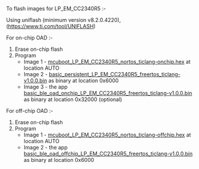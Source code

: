 To flash images for LP_EM_CC2340R5 :-

Using uniflash (minimum version v8.2.0.4220), (https://www.ti.com/tool/UNIFLASH)

For on-chip OAD :-

1.  Erase on-chip flash
2.  Program
    - Image 1 - [mcuboot_LP_EM_CC2340R5_nortos_ticlang-onchip.hex](mcuboot_LP_EM_CC2340R5_nortos_ticlang-onchip.hex) at location AUTO
    - Image 2 - [basic_persistent_LP_EM_CC2340R5_freertos_ticlang-v1.0.0.bin](basic_persistent_LP_EM_CC2340R5_freertos_ticlang-v1.0.0.bin) as binary at location 0x6000
    - Image 3 - the app [basic_ble_oad_onchip_LP_EM_CC2340R5_freertos_ticlang-v1.0.0.bin](basic_ble_oad_onchip_LP_EM_CC2340R5_freertos_ticlang-v1.0.0.bin) as binary at location 0x32000 (optional)

For off-chip OAD :-

1.  Erase on-chip flash
2.  Program
    - Image 1 - [mcuboot_LP_EM_CC2340R5_nortos_ticlang-offchip.hex](mcuboot_LP_EM_CC2340R5_nortos_ticlang-offchip.hex) at location AUTO
    - Image 2 - the app [basic_ble_oad_offchip_LP_EM_CC2340R5_freertos_ticlang-v1.0.0.bin](basic_ble_oad_offchip_LP_EM_CC2340R5_freertos_ticlang-v1.0.0.bin) as binary at location 0x6000
